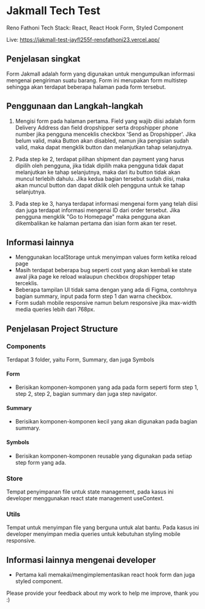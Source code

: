 # Jakmall Tech Test

Reno Fathoni
Tech Stack: React, React Hook Form, Styled Component

Live: https://jakmall-test-jayfl255f-renofathoni23.vercel.app/

## Penjelasan singkat

Form Jakmall adalah form yang digunakan untuk mengumpulkan informasi mengenai pengiriman suatu barang. Form ini merupakan form multistep sehingga akan terdapat beberapa halaman pada form tersebut.

## Penggunaan dan Langkah-langkah

1. Mengisi form pada halaman pertama. Field yang wajib diisi adalah form Delivery Address dan field dropshipper serta dropshipper phone number jika pengguna menceklis checkbox 'Send as Dropshipper'. Jika belum valid, maka Button akan disabled, namun jika pengisian sudah valid, maka dapat mengklik button dan melanjutkan tahap selanjutnya.

2. Pada step ke 2, terdapat pilihan shipment dan payment yang harus dipilih oleh pengguna, jika tidak dipilih maka pengguna tidak dapat melanjutkan ke tahap selanjutnya, maka dari itu button tidak akan muncul terlebih dahulu. Jika kedua bagian tersebut sudah diisi, maka akan muncul button dan dapat diklik oleh pengguna untuk ke tahap selanjutnya.

3. Pada step ke 3, hanya terdapat informasi mengenai form yang telah diisi dan juga terdapat informasi mengenai ID dari order tersebut. Jika pengguna mengklik "Go to Homepage" maka pengguna akan dikembalikan ke halaman pertama dan isian form akan ter reset.

## Informasi lainnya

- Menggunakan localStorage untuk menyimpan values form ketika reload page
- Masih terdapat beberapa bug seperti cost yang akan kembali ke state awal jika page ke reload walaupun checkbox dropshipper tetap terceklis.
- Beberapa tampilan UI tidak sama dengan yang ada di Figma, contohnya bagian summary, input pada form step 1 dan warna checkbox.
- Form sudah mobile responsive namun belum responsive jika max-width media queries lebih dari 768px.

## Penjelasan Project Structure

### Components

Terdapat 3 folder, yaitu Form, Summary, dan juga Symbols

#### Form

- Berisikan komponen-komponen yang ada pada form seperti form step 1, step 2, step 2, bagian summary dan juga step navigator.

#### Summary

- Berisikan komponen-komponen kecil yang akan digunakan pada bagian summary.

#### Symbols

- Berisikan komponen-komponen reusable yang digunakan pada setiap step form yang ada.

### Store

Tempat penyimpanan file untuk state management, pada kasus ini developer menggunakan react state management useContext.

### Utils

Tempat untuk menyimpan file yang berguna untuk alat bantu. Pada kasus ini developer menyimpan media queries untuk kebutuhan styling mobile responsive.

## Informasi lainnya mengenai developer

- Pertama kali memakai/mengimplementasikan react hook form dan juga styled component.

Please provide your feedback about my work to help me improve, thank you :)
